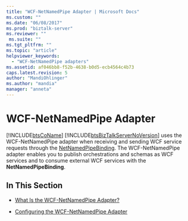 ```yaml
---
title: "WCF-NetNamedPipe Adapter | Microsoft Docs"
ms.custom: ""
ms.date: "06/08/2017"
ms.prod: "biztalk-server"
ms.reviewer: ""
 ms.suite: ""
ms.tgt_pltfrm: ""
ms.topic: "article"
helpviewer_keywords: 
  - "WCF-NetNamedPipe adapters"
ms.assetid: af046bb8-f52b-4638-b0d5-ecb4564c4b73
caps.latest.revision: 5
author: "MandiOhlinger"
ms.author: "mandia"
manager: "anneta"
---
```

# WCF-NetNamedPipe Adapter
[!INCLUDE[btsCoName](../includes/btsconame-md.md)] [!INCLUDE[btsBizTalkServerNoVersion](../includes/btsbiztalkservernoversion-md.md)] uses the WCF-NetNamedPipe adapter when receiving and sending WCF service requests through the [NetNamedPipeBinding](http://go.microsoft.com/fwlink/?LinkId=82588). The WCF-NetNamedPipe adapter enables you to publish orchestrations and schemas as WCF services and to consume external WCF services with the **NetNamedPipeBinding**.  
  
## In This Section  
  
-   [What Is the WCF-NetNamedPipe Adapter?](../core/what-is-the-wcf-netnamedpipe-adapter.md)  
  
-   [Configuring the WCF-NetNamedPipe Adapter](../core/configuring-the-wcf-netnamedpipe-adapter.md)